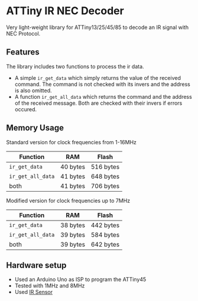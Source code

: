 # ATTiny IR NEC Decoder

Very light-weight library for ATTiny13/25/45/85 to decode an IR signal with NEC Protocol.

## Features

The library includes two functions to process the ir data.
- A simple ```ir_get_data``` which simply returns the value of the received command. The command is not checked with its invers and the address is also omitted.
- A function ```ir_get_all_data``` which returns the command and the address of the received message. Both are checked with their invers if errors occured.

## Memory Usage

Standard version for clock frequencies from 1-16MHz

| Function      | RAM         | Flash |
| ------------- |-------------| ----- |
| ```ir_get_data``` | 40 bytes | 516 bytes |
| ```ir_get_all_data``` | 41 bytes | 648 bytes |
| both  | 41 bytes | 706 bytes |

Modified version for clock frequencies up to 7MHz

| Function      | RAM         | Flash |
| ------------- |-------------| ----- |
| ```ir_get_data``` | 38 bytes | 442 bytes |
| ```ir_get_all_data``` | 39 bytes | 584 bytes |
| both  | 39 bytes | 642 bytes |

## Hardware setup

- Used an Arduino Uno as ISP to program the ATTiny45
- Tested with 1MHz and 8MHz
- Used [IR Sensor](https://www.google.com/search?q=vs1838b+datasheet)
